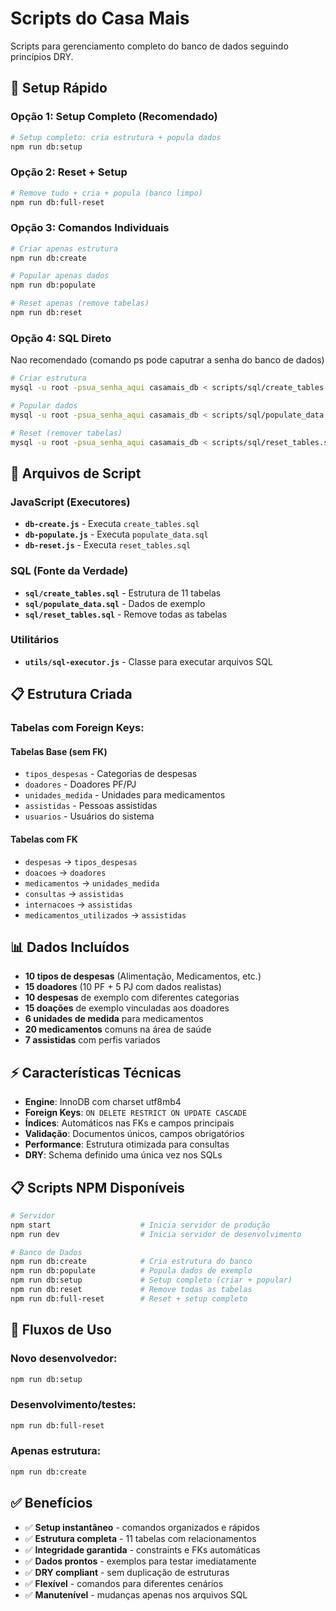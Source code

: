 # Scripts do Casa Mais

Scripts para gerenciamento completo do banco de dados seguindo princípios DRY.

## 🚀 Setup Rápido

### Opção 1: Setup Completo (Recomendado)

```bash
# Setup completo: cria estrutura + popula dados
npm run db:setup
```

### Opção 2: Reset + Setup

```bash
# Remove tudo + cria + popula (banco limpo)
npm run db:full-reset
```

### Opção 3: Comandos Individuais

```bash
# Criar apenas estrutura
npm run db:create

# Popular apenas dados
npm run db:populate

# Reset apenas (remove tabelas)
npm run db:reset

```

### Opção 4: SQL Direto

Nao recomendado (comando ps pode caputrar a senha do banco de dados)

```bash
# Criar estrutura
mysql -u root -psua_senha_aqui casamais_db < scripts/sql/create_tables.sql

# Popular dados
mysql -u root -psua_senha_aqui casamais_db < scripts/sql/populate_data.sql

# Reset (remover tabelas)
mysql -u root -psua_senha_aqui casamais_db < scripts/sql/reset_tables.sql
```

## 📁 Arquivos de Script

### JavaScript (Executores)

- **`db-create.js`** - Executa `create_tables.sql`
- **`db-populate.js`** - Executa `populate_data.sql`
- **`db-reset.js`** - Executa `reset_tables.sql`

### SQL (Fonte da Verdade)

- **`sql/create_tables.sql`** - Estrutura de 11 tabelas
- **`sql/populate_data.sql`** - Dados de exemplo
- **`sql/reset_tables.sql`** - Remove todas as tabelas

### Utilitários

- **`utils/sql-executor.js`** - Classe para executar arquivos SQL

## 📋 Estrutura Criada

### Tabelas com Foreign Keys:

#### **Tabelas Base (sem FK)**

- `tipos_despesas` - Categorias de despesas
- `doadores` - Doadores PF/PJ
- `unidades_medida` - Unidades para medicamentos
- `assistidas` - Pessoas assistidas
- `usuarios` - Usuários do sistema

#### **Tabelas com FK**

- `despesas` → `tipos_despesas`
- `doacoes` → `doadores`
- `medicamentos` → `unidades_medida`
- `consultas` → `assistidas`
- `internacoes` → `assistidas`
- `medicamentos_utilizados` → `assistidas`

## 📊 Dados Incluídos

- **10 tipos de despesas** (Alimentação, Medicamentos, etc.)
- **15 doadores** (10 PF + 5 PJ com dados realistas)
- **10 despesas** de exemplo com diferentes categorias
- **15 doações** de exemplo vinculadas aos doadores
- **6 unidades de medida** para medicamentos
- **20 medicamentos** comuns na área de saúde
- **7 assistidas** com perfis variados

## ⚡ Características Técnicas

- **Engine**: InnoDB com charset utf8mb4
- **Foreign Keys**: `ON DELETE RESTRICT ON UPDATE CASCADE`
- **Índices**: Automáticos nas FKs e campos principais
- **Validação**: Documentos únicos, campos obrigatórios
- **Performance**: Estrutura otimizada para consultas
- **DRY**: Schema definido uma única vez nos SQLs

## 📋 Scripts NPM Disponíveis

```bash
# Servidor
npm start                    # Inicia servidor de produção
npm run dev                  # Inicia servidor de desenvolvimento

# Banco de Dados
npm run db:create            # Cria estrutura do banco
npm run db:populate          # Popula dados de exemplo
npm run db:setup             # Setup completo (criar + popular)
npm run db:reset             # Remove todas as tabelas
npm run db:full-reset        # Reset + setup completo

```

## 🎯 Fluxos de Uso

### Novo desenvolvedor:

```bash
npm run db:setup
```

### Desenvolvimento/testes:

```bash
npm run db:full-reset
```

### Apenas estrutura:

```bash
npm run db:create
```

## ✅ Benefícios

- ✅ **Setup instantâneo** - comandos organizados e rápidos
- ✅ **Estrutura completa** - 11 tabelas com relacionamentos
- ✅ **Integridade garantida** - constraints e FKs automáticas
- ✅ **Dados prontos** - exemplos para testar imediatamente
- ✅ **DRY compliant** - sem duplicação de estruturas
- ✅ **Flexível** - comandos para diferentes cenários
- ✅ **Manutenível** - mudanças apenas nos arquivos SQL
